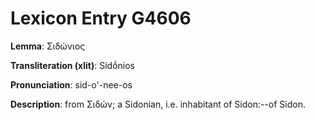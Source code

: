 # Lexicon Entry G4606

**Lemma**: Σιδώνιος

**Transliteration (xlit)**: Sidṓnios

**Pronunciation**: sid-o'-nee-os

**Description**:
from Σιδών; a Sidonian, i.e. inhabitant of Sidon:--of Sidon.
